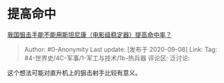 # 提高命中
[我国狙击手能不能用斯坦尼康（电影级稳定器）提高命中率？](https://www.zhihu.com/question/418341311/answer/1461166290)

> Author: #0-Anonymity
> Last update: [发布于 2020-09-08]
> Link:
> Tag: #4-世界史/4C-军事/1-军工与技术/1b-热兵器 
> 评论区:
> 泛讨论:

这个想法可能对直升机上的狙击射手比较有意义。
